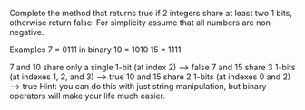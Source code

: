 Complete the method that returns true if 2 integers share at least two 1 bits, otherwise return false. For simplicity assume that all numbers are non-negative.

Examples
 7  =  0111 in binary
10  =  1010
15  =  1111

7 and 10 share only a single 1-bit (at index 2) --> false
7 and 15 share 3 1-bits (at indexes 1, 2, and 3) --> true
10 and 15 share 2 1-bits (at indexes 0 and 2) --> true
Hint: you can do this with just string manipulation, but binary operators will make your life much easier.
